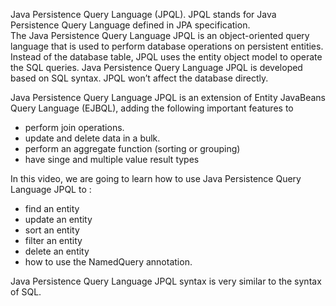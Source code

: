 Java Persistence Query Language (JPQL).
JPQL stands for Java Persistence Query Language defined in JPA specification.  
The Java Persistence Query Language JPQL is an object-oriented query language that is used to perform database operations on persistent entities. Instead of the database table, JPQL uses the entity object model to operate the SQL queries. 
Java Persistence Query Language  JPQL is developed based on SQL syntax.
JPQL won’t affect the database directly.

Java Persistence Query Language JPQL is an extension of Entity JavaBeans Query Language (EJBQL), adding the following important features to 
- perform join operations.
- update and delete data in a bulk.
- perform an aggregate function (sorting or grouping)
- have singe and multiple value result types

In this video, we are going to learn how to use Java Persistence Query Language JPQL to :
- find an entity
- update an entity
- sort an entity
- filter an entity
- delete an entity 
- how to use the NamedQuery annotation.

Java Persistence Query Language JPQL syntax is very similar to the syntax of SQL.
